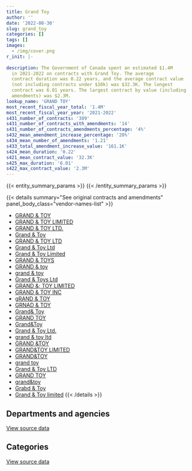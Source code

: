 ```yaml
---
title: Grand Toy
author: ''
date: '2022-08-30'
slug: grand_toy
categories: []
tags: []
images:
  - /img/cover.png
r_init: |-
  
description: The Government of Canada spent an estimated $1.4M
  in 2021-2022 on contracts with Grand Toy. The average
  contract duration was 0.22 years, and the average contract value
  (not including contracts under $10k) was $32.3K. The longest
  contract was 6.01 years. The largest contract by value (including
  amendments) was $2.3M.
lookup_name: 'GRAND TOY'
most_recent_fiscal_year_total: '1.4M'
most_recent_fiscal_year_year: '2021-2022'
s431_number_of_contracts: '389'
s431_number_of_contracts_with_amendments: '14'
s431_number_of_contracts_amendments_percentage: '4%'
s432_mean_amendment_increase_percentage: '28%'
s434_mean_number_of_amendments: '1.21'
s433_total_amendment_increase_value: '161.1K'
s424_mean_duration: '0.22'
s421_mean_contract_value: '32.3K'
s425_max_duration: '6.01'
s422_max_contract_value: '2.3M'
---
```


<script src="/rmarkdown-libs/htmlwidgets/htmlwidgets.js"></script>
<link href="/rmarkdown-libs/datatables-css/datatables-crosstalk.css" rel="stylesheet" />
<script src="/rmarkdown-libs/datatables-binding/datatables.js"></script>
<script src="/rmarkdown-libs/jquery/jquery-3.6.0.min.js"></script>
<link href="/rmarkdown-libs/dt-core-bootstrap/css/dataTables.bootstrap.min.css" rel="stylesheet" />
<link href="/rmarkdown-libs/dt-core-bootstrap/css/dataTables.bootstrap.extra.css" rel="stylesheet" />
<script src="/rmarkdown-libs/dt-core-bootstrap/js/jquery.dataTables.min.js"></script>
<script src="/rmarkdown-libs/dt-core-bootstrap/js/dataTables.bootstrap.min.js"></script>
<link href="/rmarkdown-libs/crosstalk/css/crosstalk.min.css" rel="stylesheet" />
<script src="/rmarkdown-libs/crosstalk/js/crosstalk.min.js"></script>
<script src="/rmarkdown-libs/htmlwidgets/htmlwidgets.js"></script>
<link href="/rmarkdown-libs/datatables-css/datatables-crosstalk.css" rel="stylesheet" />
<script src="/rmarkdown-libs/datatables-binding/datatables.js"></script>
<script src="/rmarkdown-libs/jquery/jquery-3.6.0.min.js"></script>
<link href="/rmarkdown-libs/dt-core-bootstrap/css/dataTables.bootstrap.min.css" rel="stylesheet" />
<link href="/rmarkdown-libs/dt-core-bootstrap/css/dataTables.bootstrap.extra.css" rel="stylesheet" />
<script src="/rmarkdown-libs/dt-core-bootstrap/js/jquery.dataTables.min.js"></script>
<script src="/rmarkdown-libs/dt-core-bootstrap/js/dataTables.bootstrap.min.js"></script>
<link href="/rmarkdown-libs/crosstalk/css/crosstalk.min.css" rel="stylesheet" />
<script src="/rmarkdown-libs/crosstalk/js/crosstalk.min.js"></script>

{{< entity_summary_params >}}
{{< /entity_summary_params >}}

{{< details summary="See original contracts and amendments" panel_body_class="vendor-names-list" >}}
- [GRAND & TOY](https://search.open.canada.ca/en/ct/?sort=contract_value_f%20desc&page=1&search_text=%22GRAND%20%26%20TOY%22)
- [GRAND & TOY LIMITED](https://search.open.canada.ca/en/ct/?sort=contract_value_f%20desc&page=1&search_text=%22GRAND%20%26%20TOY%20LIMITED%22)
- [GRAND & TOY LTD.](https://search.open.canada.ca/en/ct/?sort=contract_value_f%20desc&page=1&search_text=%22GRAND%20%26%20TOY%20LTD.%22)
- [Grand & Toy](https://search.open.canada.ca/en/ct/?sort=contract_value_f%20desc&page=1&search_text=%22Grand%20%26%20Toy%22)
- [GRAND & TOY LTD](https://search.open.canada.ca/en/ct/?sort=contract_value_f%20desc&page=1&search_text=%22GRAND%20%26%20TOY%20LTD%22)
- [Grand & Toy Ltd](https://search.open.canada.ca/en/ct/?sort=contract_value_f%20desc&page=1&search_text=%22Grand%20%26%20Toy%20Ltd%22)
- [Grand & Toy Limited](https://search.open.canada.ca/en/ct/?sort=contract_value_f%20desc&page=1&search_text=%22Grand%20%26%20Toy%20Limited%22)
- [GRAND & TOYS](https://search.open.canada.ca/en/ct/?sort=contract_value_f%20desc&page=1&search_text=%22GRAND%20%26%20TOYS%20%2a%22)
- [GRAND & toy](https://search.open.canada.ca/en/ct/?sort=contract_value_f%20desc&page=1&search_text=%22GRAND%20%26%20toy%22)
- [grand & toy](https://search.open.canada.ca/en/ct/?sort=contract_value_f%20desc&page=1&search_text=%22grand%20%26%20toy%22)
- [Grand & Toys Ltd](https://search.open.canada.ca/en/ct/?sort=contract_value_f%20desc&page=1&search_text=%22Grand%20%26%20Toys%20Ltd%22)
- [GRAND &; TOY LIMITED](https://search.open.canada.ca/en/ct/?sort=contract_value_f%20desc&page=1&search_text=%22GRAND%20%26%3b%20TOY%20LIMITED%22)
- [GRAND & TOY INC](https://search.open.canada.ca/en/ct/?sort=contract_value_f%20desc&page=1&search_text=%22GRAND%20%26%20TOY%20INC%22)
- [gRAND & TOY](https://search.open.canada.ca/en/ct/?sort=contract_value_f%20desc&page=1&search_text=%22gRAND%20%26%20TOY%22)
- [GRNAD & TOY](https://search.open.canada.ca/en/ct/?sort=contract_value_f%20desc&page=1&search_text=%22GRNAD%20%26%20TOY%22)
- [Grand& Toy](https://search.open.canada.ca/en/ct/?sort=contract_value_f%20desc&page=1&search_text=%22Grand%26%20Toy%22)
- [GRAND TOY](https://search.open.canada.ca/en/ct/?sort=contract_value_f%20desc&page=1&search_text=%22GRAND%20%20TOY%22)
- [Grand&Toy](https://search.open.canada.ca/en/ct/?sort=contract_value_f%20desc&page=1&search_text=%22Grand%26Toy%22)
- [Grand & Toy Ltd.](https://search.open.canada.ca/en/ct/?sort=contract_value_f%20desc&page=1&search_text=%22Grand%20%26%20Toy%20Ltd.%22)
- [grand & toy ltd](https://search.open.canada.ca/en/ct/?sort=contract_value_f%20desc&page=1&search_text=%22grand%20%26%20toy%20ltd%22)
- [GRAND &TOY](https://search.open.canada.ca/en/ct/?sort=contract_value_f%20desc&page=1&search_text=%22GRAND%20%26TOY%22)
- [GRAND&TOY LIMITED](https://search.open.canada.ca/en/ct/?sort=contract_value_f%20desc&page=1&search_text=%22GRAND%26TOY%20LIMITED%22)
- [GRAND&TOY](https://search.open.canada.ca/en/ct/?sort=contract_value_f%20desc&page=1&search_text=%22GRAND%26TOY%22)
- [grand toy](https://search.open.canada.ca/en/ct/?sort=contract_value_f%20desc&page=1&search_text=%22grand%20toy%22)
- [Grand & Toy LTD](https://search.open.canada.ca/en/ct/?sort=contract_value_f%20desc&page=1&search_text=%22Grand%20%26%20Toy%20LTD%22)
- [GRAND TOY](https://search.open.canada.ca/en/ct/?sort=contract_value_f%20desc&page=1&search_text=%22GRAND%20TOY%22)
- [grand&toy](https://search.open.canada.ca/en/ct/?sort=contract_value_f%20desc&page=1&search_text=%22grand%26toy%22)
- [Grabd & Toy](https://search.open.canada.ca/en/ct/?sort=contract_value_f%20desc&page=1&search_text=%22Grabd%20%26%20Toy%22)
- [Grand & Toy limited](https://search.open.canada.ca/en/ct/?sort=contract_value_f%20desc&page=1&search_text=%22Grand%20%26%20Toy%20limited%22)
{{< /details >}}

## Departments and agencies

<div id="htmlwidget-1" style="width:100%;height:auto;" class="datatables html-widget"></div>
<script type="application/json" data-for="htmlwidget-1">{"x":{"style":"bootstrap","filter":"none","vertical":false,"data":[["<a href=\"/departments/aafc-aac/\">Agriculture and Agri-Food Canada<\/a>","<a href=\"/departments/aandc-aadnc/\">Crown-Indigenous Relations and Northern Affairs Canada<\/a>","<a href=\"/departments/acoa-apeca/\">Atlantic Canada Opportunities Agency<\/a>","<a href=\"/departments/cas-satj/\">Courts Administration Service<\/a>","<a href=\"/departments/cbsa-asfc/\">Canada Border Services Agency<\/a>","<a href=\"/departments/cic/\">Immigration, Refugees and Citizenship Canada<\/a>","<a href=\"/departments/cra-arc/\">Canada Revenue Agency<\/a>","<a href=\"/departments/dfatd-maecd/\">Global Affairs Canada<\/a>","<a href=\"/departments/dfo-mpo/\">Fisheries and Oceans Canada<\/a>","<a href=\"/departments/dnd-mdn/\">National Defence<\/a>","<a href=\"/departments/esdc-edsc/\">Employment and Social Development Canada<\/a>","<a href=\"/departments/fja-cmf/\">Office of the Commissioner for Federal Judicial Affairs Canada<\/a>","<a href=\"/departments/ic/\">Innovation, Science and Economic Development Canada<\/a>","<a href=\"/departments/irb-cisr/\">Immigration and Refugee Board of Canada<\/a>","<a href=\"/departments/isc-sac/\">Indigenous Services Canada<\/a>","<a href=\"/departments/jus/\">Department of Justice Canada<\/a>","<a href=\"/departments/mgerc-ceegm/\">Military Grievances External Review Committee<\/a>","<a href=\"/departments/nrc-cnrc/\">National Research Council Canada<\/a>","<a href=\"/departments/nrcan-rncan/\">Natural Resources Canada<\/a>","<a href=\"/departments/pbc-clcc/\">Parole Board of Canada<\/a>","<a href=\"/departments/pc/\">Parks Canada<\/a>","<a href=\"/departments/phac-aspc/\">Public Health Agency of Canada<\/a>","<a href=\"/departments/pwgsc-tpsgc/\">Public Services and Procurement Canada<\/a>","<a href=\"/departments/rcmp-grc/\">Royal Canadian Mounted Police<\/a>","<a href=\"/departments/ssc-spc/\">Shared Services Canada<\/a>","<a href=\"/departments/statcan/\">Statistics Canada<\/a>","<a href=\"/departments/tc/\">Transport Canada<\/a>","<a href=\"/departments/tsb-bst/\">Transportation Safety Board of Canada<\/a>","<a href=\"/departments/vac-acc/\">Veterans Affairs Canada<\/a>"],[19756.55,19262.25,null,20154.08,74029.11,null,0,36874.54,10350,793614.48,null,45200,50612.28,null,19262.25,13876.91,null,23948.09,64053.27,21581.26,24671.87,null,314029.23,36573.15,301688.93,null,19635,25901.04,null],[82109.27,null,null,null,56656.31,36813.3,0,97599.99,null,572240.35,223704.26,25000,50523.01,12705.64,18857.16,12518.19,null,null,14482.03,null,160698.48,97455.47,538265.51,53194.72,27572.87,25484.14,19635,null,null],[null,null,31050,null,123616.03,359616.46,24298.06,114630.1,105922.81,806456.6,175819.01,22600,24438.33,12690.76,null,null,13342.65,null,null,null,10581.85,2223202.93,99614.92,41603.87,49253.43,132823.67,149588.76,null,33342.5],[null,null,null,null,33646.43,26534.72,0,43164.36,75342.94,612386.32,265908.16,22600,null,null,null,null,null,null,null,13295.58,null,null,18104.28,12713.5,null,248366.53,24150,null,23125.12]],"container":"<table class=\"table table-striped table-hover row-border order-column display\">\n  <thead>\n    <tr>\n      <th>Department<\/th>\n      <th>2018-2019<\/th>\n      <th>2019-2020<\/th>\n      <th>2020-2021<\/th>\n      <th>2021-2022<\/th>\n    <\/tr>\n  <\/thead>\n<\/table>","options":{"order":[[4,"desc"]],"pageLength":10,"autoWidth":true,"columnDefs":[{"targets":1,"render":"function(data, type, row, meta) {\n    return type !== 'display' ? data : DTWidget.formatCurrency(data, \"$\", 2, 3, \",\", \".\", true, null);\n  }"},{"targets":2,"render":"function(data, type, row, meta) {\n    return type !== 'display' ? data : DTWidget.formatCurrency(data, \"$\", 2, 3, \",\", \".\", true, null);\n  }"},{"targets":3,"render":"function(data, type, row, meta) {\n    return type !== 'display' ? data : DTWidget.formatCurrency(data, \"$\", 2, 3, \",\", \".\", true, null);\n  }"},{"targets":4,"render":"function(data, type, row, meta) {\n    return type !== 'display' ? data : DTWidget.formatCurrency(data, \"$\", 2, 3, \",\", \".\", true, null);\n  }"},{"width":"16%","targets":[1,2,3,4]},{"className":"dt-right","targets":[1,2,3,4]}],"orderClasses":false}},"evals":["options.columnDefs.0.render","options.columnDefs.1.render","options.columnDefs.2.render","options.columnDefs.3.render"],"jsHooks":[]}</script>
<p class="text-right">
<a href="https://github.com/GoC-Spending/contracts-data/tree/main/data/out/vendors/grand_toy/summary_by_fiscal_year_by_department.csv" class="source-data-link btn btn-link">View source data</a>
</p>

## Categories

<div id="htmlwidget-2" style="width:100%;height:auto;" class="datatables html-widget"></div>
<script type="application/json" data-for="htmlwidget-2">{"x":{"style":"bootstrap","filter":"none","vertical":false,"data":[["<a href=\"/categories/facilities_and_construction/\">Facilities and construction<\/a>","<a href=\"/categories/office_management/\">Office management<\/a>","<a href=\"/categories/defence/\">Defence<\/a>","<a href=\"/categories/information_technology/\">Information technology<\/a>","<a href=\"/categories/medical/\">Medical<\/a>","<a href=\"/categories/industrial_products_and_services/\">Industrial products and services<\/a>"],[10496.34,1780132.16,30286.31,null,null,114159.47],[null,1496172.22,10186.42,132049.3,97455.47,389652.3],[null,1797944.37,null,44710.35,2335807.43,376030.59],[null,790033.08,20212.6,246452.62,null,362639.64]],"container":"<table class=\"table table-striped table-hover row-border order-column display\">\n  <thead>\n    <tr>\n      <th>Category<\/th>\n      <th>2018-2019<\/th>\n      <th>2019-2020<\/th>\n      <th>2020-2021<\/th>\n      <th>2021-2022<\/th>\n    <\/tr>\n  <\/thead>\n<\/table>","options":{"order":[[4,"desc"]],"dom":"t","pageLength":30,"autoWidth":true,"columnDefs":[{"targets":1,"render":"function(data, type, row, meta) {\n    return type !== 'display' ? data : DTWidget.formatCurrency(data, \"$\", 2, 3, \",\", \".\", true, null);\n  }"},{"targets":2,"render":"function(data, type, row, meta) {\n    return type !== 'display' ? data : DTWidget.formatCurrency(data, \"$\", 2, 3, \",\", \".\", true, null);\n  }"},{"targets":3,"render":"function(data, type, row, meta) {\n    return type !== 'display' ? data : DTWidget.formatCurrency(data, \"$\", 2, 3, \",\", \".\", true, null);\n  }"},{"targets":4,"render":"function(data, type, row, meta) {\n    return type !== 'display' ? data : DTWidget.formatCurrency(data, \"$\", 2, 3, \",\", \".\", true, null);\n  }"},{"width":"16%","targets":[1,2,3,4]},{"className":"dt-right","targets":[1,2,3,4]}],"orderClasses":false,"lengthMenu":[10,25,30,50,100]}},"evals":["options.columnDefs.0.render","options.columnDefs.1.render","options.columnDefs.2.render","options.columnDefs.3.render"],"jsHooks":[]}</script>
<p class="text-right">
<a href="https://github.com/GoC-Spending/contracts-data/tree/main/data/out/vendors/grand_toy/summary_by_fiscal_year_by_category.csv" class="source-data-link btn btn-link">View source data</a>
</p>
